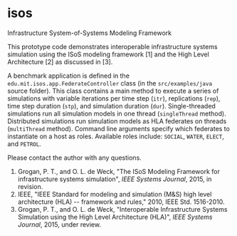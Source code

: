 # isos
Infrastructure System-of-Systems Modeling Framework

This prototype code demonstrates interoperable infrastructure systems simulation using the ISoS modeling framework [1] and the High Level Architecture [2] as discussed in [3].

A benchmark application is defined in the `edu.mit.isos.app.FederateController` class (in the `src/examples/java` source folder). This class contains a main method to execute a series of simulations with variable iterations per time step (`itr`), replications (`rep`), time step duration (`stp`), and simulation duration (`dur`). Single-threaded simulations run all simulation models in one thread (`singleThread` method). Distributed simulations run simulation models as HLA federates on threads (`multiThread` method). Command line arguments specify which federates to instantiate on a host as roles. Available roles include: `SOCIAL`, `WATER`, `ELECT`, and `PETROL`.

Please contact the author with any questions.

1. Grogan, P. T., and O. L. de Weck, "The ISoS Modeling Framework for infrastructure systems simulation", *IEEE Systems Journal*, 2015, in revision.
2. IEEE, "IEEE Standard for modeling and simulation (M&S) high level architecture (HLA) -- framework and rules," 2010, IEEE Std. 1516-2010.
3. Grogan, P. T., and O. L. de Weck, "Interoperable Infrastructure Systems Simulation using the High Level Architecture (HLA)", *IEEE Systems Journal*, 2015, under review.
